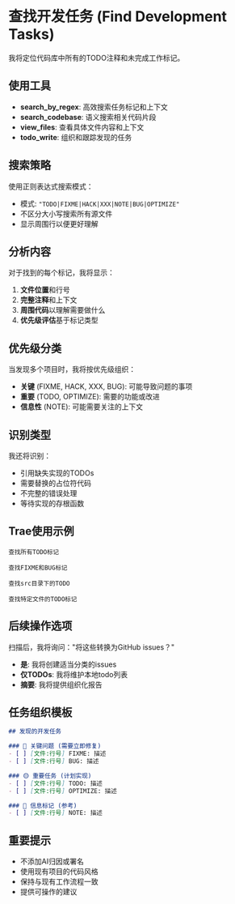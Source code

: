 # 查找开发任务 (Find Development Tasks)

我将定位代码库中所有的TODO注释和未完成工作标记。

## 使用工具
- **search_by_regex**: 高效搜索任务标记和上下文
- **search_codebase**: 语义搜索相关代码片段
- **view_files**: 查看具体文件内容和上下文
- **todo_write**: 组织和跟踪发现的任务

## 搜索策略
使用正则表达式搜索模式：
- 模式: `"TODO|FIXME|HACK|XXX|NOTE|BUG|OPTIMIZE"`
- 不区分大小写搜索所有源文件
- 显示周围行以便更好理解

## 分析内容
对于找到的每个标记，我将显示：
1. **文件位置**和行号
2. **完整注释**和上下文
3. **周围代码**以理解需要做什么
4. **优先级评估**基于标记类型

## 优先级分类
当发现多个项目时，我将按优先级组织：
- **关键** (FIXME, HACK, XXX, BUG): 可能导致问题的事项
- **重要** (TODO, OPTIMIZE): 需要的功能或改进
- **信息性** (NOTE): 可能需要关注的上下文

## 识别类型
我还将识别：
- 引用缺失实现的TODOs
- 需要替换的占位符代码
- 不完整的错误处理
- 等待实现的存根函数

## Trae使用示例

```
查找所有TODO标记
```

```
查找FIXME和BUG标记
```

```
查找src目录下的TODO
```

```
查找特定文件的TODO标记
```

## 后续操作选项
扫描后，我将询问："将这些转换为GitHub issues？"
- **是**: 我将创建适当分类的issues
- **仅TODOs**: 我将维护本地todo列表
- **摘要**: 我将提供组织化报告

## 任务组织模板
```markdown
## 发现的开发任务

### 🔴 关键问题 (需要立即修复)
- [ ] [文件:行号] FIXME: 描述
- [ ] [文件:行号] BUG: 描述

### 🟡 重要任务 (计划实现)
- [ ] [文件:行号] TODO: 描述
- [ ] [文件:行号] OPTIMIZE: 描述

### 🔵 信息标记 (参考)
- [ ] [文件:行号] NOTE: 描述
```

## 重要提示
- 不添加AI归因或署名
- 使用现有项目的代码风格
- 保持与现有工作流程一致
- 提供可操作的建议
